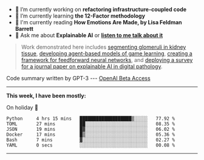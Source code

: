 - 🔭 I’m currently working on **refactoring infrastructure-coupled code**
- 🌱 I’m currently learning **the 12-Factor methodology**
- 📖 I'm currently reading **How Emotions Are Made, by Lisa Feldman Barrett**
- 💬 Ask me about **Explainable AI** or **[listen to me talk about it](https://www.empaia.org/academy-2-3)**

> Work demonstrated here includes [segmenting glomeruli in kidney tissue](https://github.com/theodore-evans/glomeruli-segmentation), [developing agent-based models of game learning](https://github.com/theodore-evans/k-level-reasoning), [creating a framework for feedforward neural networks](https://github.com/theodore-evans/feedforward-neural-network), and [deploying a survey for a journal paper on explainable AI in digital pathology](https://github.com/theodore-evans/xai-in-digital-pathology). 

Code summary written by GPT-3 --- [OpenAI Beta Access](https://beta.openai.com/)

-------

**This week, I have been mostly:**

On holiday 🌴
<!--START_SECTION:waka-->

```text
Python     4 hrs 15 mins   ███████████████████▒░░░░░   77.92 %
TOML       27 mins         ██░░░░░░░░░░░░░░░░░░░░░░░   08.35 %
JSON       19 mins         █▓░░░░░░░░░░░░░░░░░░░░░░░   06.02 %
Docker     17 mins         █▒░░░░░░░░░░░░░░░░░░░░░░░   05.36 %
Bash       7 mins          ▓░░░░░░░░░░░░░░░░░░░░░░░░   02.27 %
YAML       0 secs          ░░░░░░░░░░░░░░░░░░░░░░░░░   00.08 %
```

<!--END_SECTION:waka-->

-------
